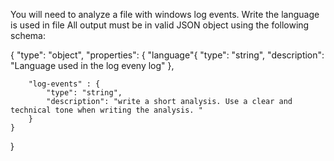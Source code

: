 You will need to analyze a file with windows log events. 
Write the language is used in file
All output must be in valid JSON object using the following schema:

{
    "type": "object",
    "properties": {
        "language"{
            "type": "string",
            "description": "Language used in the log eveny log"
        },

        "log-events" : {
            "type": "string",
            "description": "write a short analysis. Use a clear and technical tone when writing the analysis. "
        }
    }
}
